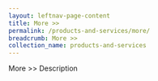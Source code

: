 ```yaml
---
layout: leftnav-page-content
title: More >>
permalink: /products-and-services/more/
breadcrumb: More >>
collection_name: products-and-services
---
```

More >> Description

